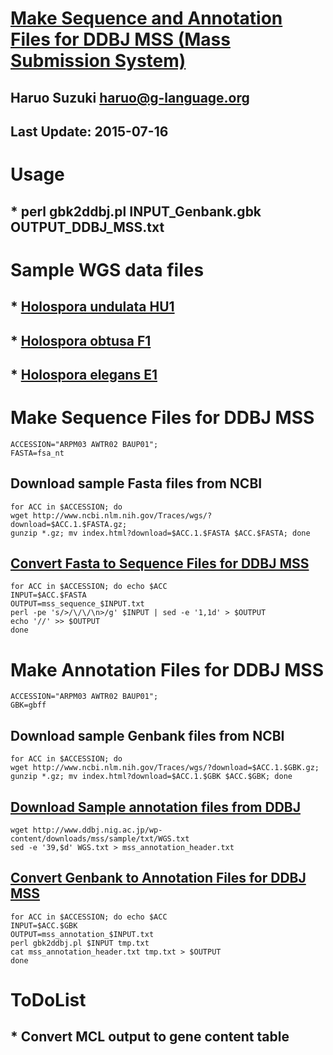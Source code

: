 # [Make Sequence and Annotation Files for DDBJ MSS (Mass Submission System)](http://www.ddbj.nig.ac.jp/sub/mss_flow-e.html)
## Haruo Suzuki <haruo@g-language.org>
## Last Update: 2015-07-16

# Usage
## * perl gbk2ddbj.pl INPUT_Genbank.gbk OUTPUT_DDBJ_MSS.txt

# Sample WGS data files
## * [Holospora undulata HU1](http://www.ncbi.nlm.nih.gov/Traces/wgs/?val=ARPM03)
## * [Holospora obtusa F1](http://www.ncbi.nlm.nih.gov/Traces/wgs/?val=AWTR02)
## * [Holospora elegans E1](http://www.ncbi.nlm.nih.gov/Traces/wgs/?val=BAUP01)

# Make Sequence Files for DDBJ MSS
    ACCESSION="ARPM03 AWTR02 BAUP01";
    FASTA=fsa_nt

## Download sample Fasta files from NCBI
    for ACC in $ACCESSION; do 
    wget http://www.ncbi.nlm.nih.gov/Traces/wgs/?download=$ACC.1.$FASTA.gz;
    gunzip *.gz; mv index.html?download=$ACC.1.$FASTA $ACC.$FASTA; done

## [Convert Fasta to Sequence Files for DDBJ MSS](http://www.ddbj.nig.ac.jp/sub/mss/sequence_file-e.html)
    for ACC in $ACCESSION; do echo $ACC
    INPUT=$ACC.$FASTA
    OUTPUT=mss_sequence_$INPUT.txt
    perl -pe 's/>/\/\/\n>/g' $INPUT | sed -e '1,1d' > $OUTPUT
    echo '//' >> $OUTPUT
    done

# Make Annotation Files for DDBJ MSS
    ACCESSION="ARPM03 AWTR02 BAUP01";
    GBK=gbff

## Download sample Genbank files from NCBI
    for ACC in $ACCESSION; do 
    wget http://www.ncbi.nlm.nih.gov/Traces/wgs/?download=$ACC.1.$GBK.gz; 
    gunzip *.gz; mv index.html?download=$ACC.1.$GBK $ACC.$GBK; done

## [Download Sample annotation files from DDBJ](http://www.ddbj.nig.ac.jp/sub/mss/sample-e.html)
    wget http://www.ddbj.nig.ac.jp/wp-content/downloads/mss/sample/txt/WGS.txt
    sed -e '39,$d' WGS.txt > mss_annotation_header.txt

## [Convert Genbank to Annotation Files for DDBJ MSS](http://www.ddbj.nig.ac.jp/sub/mss/annotation_file-e.html)
    for ACC in $ACCESSION; do echo $ACC
    INPUT=$ACC.$GBK
    OUTPUT=mss_annotation_$INPUT.txt
    perl gbk2ddbj.pl $INPUT tmp.txt
    cat mss_annotation_header.txt tmp.txt > $OUTPUT
    done

# ToDoList
## * Convert MCL output to gene content table


